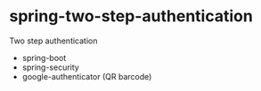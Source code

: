 # spring-two-step-authentication
Two step authentication
- spring-boot
- spring-security
- google-authenticator (QR barcode)
